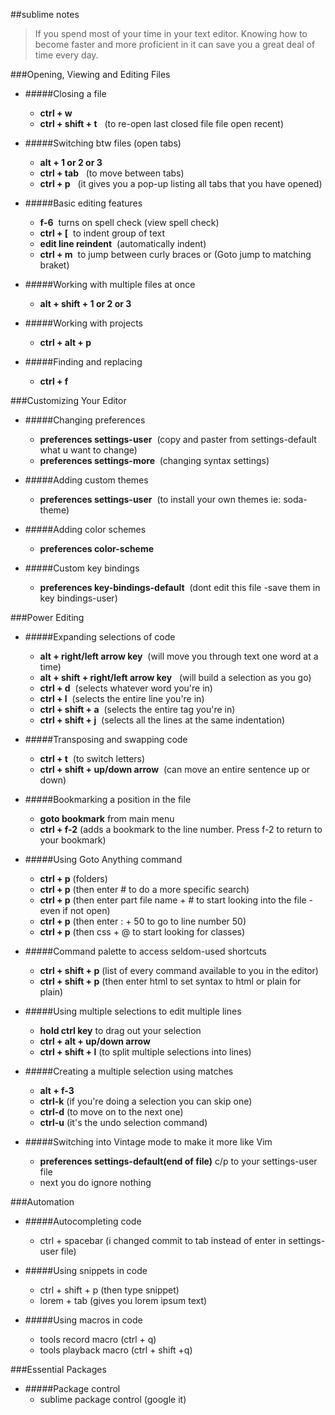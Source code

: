 ##sublime notes

>If you spend most of your time in your text editor. Knowing how to become faster and more proficient in it can save you a great deal of time every day.

###Opening, Viewing and Editing Files

* #####Closing a file
	*  **ctrl + w**          
	*  **ctrl + shift + t**  &nbsp; (to re-open last closed file file open recent)

* #####Switching btw files (open tabs)
	* **alt + 1 or 2 or 3**
	* **ctrl + tab** &nbsp; (to move between tabs)
	* **ctrl + p**  &nbsp; (it gives you a pop-up listing all tabs that you have opened)

* #####Basic editing features
	* **f-6** &nbsp;turns on spell check (view spell check)
	* **ctrl + [**  &nbsp;to indent group of text
	* **edit line reindent** &nbsp;(automatically indent)
	* **ctrl + m**  &nbsp;to jump between curly braces or (Goto jump to matching braket)

* #####Working with multiple files at once
	* **alt + shift + 1 or 2 or 3**

* #####Working with projects
	* **ctrl + alt + p**

* #####Finding and replacing
	* **ctrl + f**

###Customizing Your Editor

* #####Changing preferences
	* **preferences settings-user** &nbsp;(copy and paster from settings-default what u want to change)
	* **preferences settings-more** &nbsp;(changing syntax settings)
	
* #####Adding custom themes
	* **preferences settings-user** &nbsp;(to install your own themes ie: soda-theme)

* #####Adding color schemes
	* **preferences color-scheme**

* #####Custom key bindings
	* **preferences key-bindings-default** &nbsp;(dont edit this file -save them in key bindings-user)


###Power Editing

* #####Expanding selections of code
	* **alt + right/left arrow key**  &nbsp;(will move you through text one word at a time)
	* **alt + shift + right/left arrow key** &nbsp; (will build a selection as you go)
	* **ctrl + d**  &nbsp;(selects whatever word you're in)
	* **ctrl + l**  &nbsp;(selects the entire line you're in)
	* **ctrl + shift + a**  &nbsp;(selects the entire tag you're in)
	* **ctrl + shift + j**  &nbsp;(selects all the lines at the same indentation)

* #####Transposing and swapping code
	* **ctrl + t**   &nbsp;(to switch letters)
	* **ctrl + shift + up/down arrow**   &nbsp;(can move an entire sentence up or down)

* #####Bookmarking a position in the file
	* **goto bookmark** from main menu
	* **ctrl + f-2**  (adds a bookmark to the line number. Press f-2 to return to your bookmark)

* #####Using Goto Anything command
	* **ctrl + p** (folders)
	* **ctrl + p** (then enter # to do a more specific search)
	* **ctrl + p** (then enter part file name + # to start looking into the file - even if not open)
	* **ctrl + p** (then enter : + 50 to go to line number 50)
	* **ctrl + p** (then css + @ to start looking for classes)

* #####Command palette to access seldom-used shortcuts
	* **ctrl + shift + p** (list of every command available to you in the editor)
	* **ctrl + shift + p** (then enter html to set syntax to html or plain for plain)

* #####Using multiple selections to edit multiple lines
	* **hold ctrl key** to drag out your selection
	* **ctrl + alt + up/down arrow**
	* **ctrl + shift + l** (to split multiple selections into lines)

* #####Creating a multiple selection using matches
	* **alt + f-3** 
	* **ctrl-k** (if you're doing a selection you can skip one)
	* **ctrl-d** (to move on to the next one)
	* **ctrl-u** (it's the undo selection command)

* #####Switching into Vintage mode to make it more like Vim
	* **preferences settings-default(end of file)** c/p to your settings-user file
	* next you do ignore nothing

###Automation

* #####Autocompleting code
	* ctrl + spacebar (i changed commit to tab instead of enter in settings-user file)

* #####Using snippets in code
	* ctrl + shift + p (then type snippet)
	* lorem + tab (gives you lorem ipsum text)

* #####Using macros in code
	* tools record macro (ctrl + q)
	* tools playback macro (ctrl + shift +q)

###Essential Packages

* #####Package control
	* sublime package control (google it)

	
